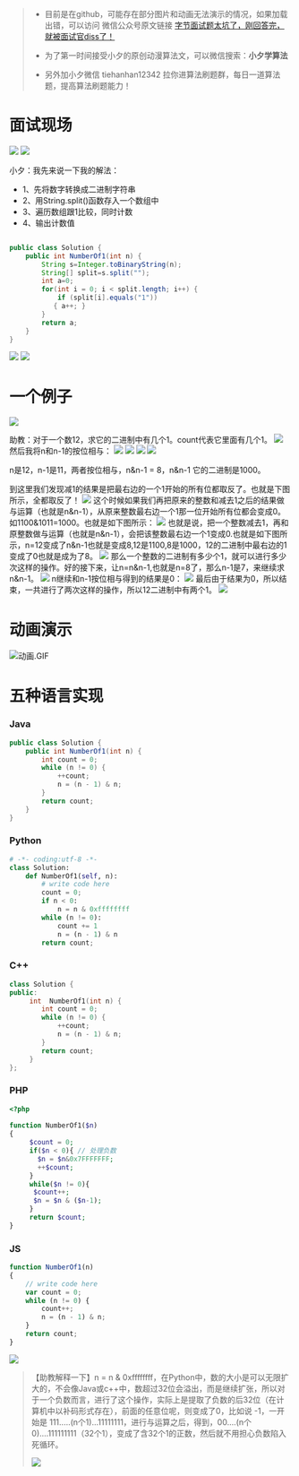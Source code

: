 >- 目前是在github，可能存在部分图片和动画无法演示的情况，如果加载出错，可以访问 微信公众号原文链接 [字节面试题太坑了，刚回答完，就被面试官diss了！](https://mp.weixin.qq.com/s/LbfkgqhFCbKG5HXX3Vgb0w)
>
>- 为了第一时间接受小夕的原创动漫算法文，可以微信搜索：**小夕学算法** 
>- 另外加小夕微信 tiehanhan12342 拉你进算法刷题群，每日一道算法题，提高算法刷题能力！

# 面试现场
![](https://upload-images.jianshu.io/upload_images/14850956-001c3350ee5affac.jpg?imageMogr2/auto-orient/strip%7CimageView2/2/w/1240)
![](https://upload-images.jianshu.io/upload_images/14850956-c66e25851ee79082.jpg?imageMogr2/auto-orient/strip%7CimageView2/2/w/1240)

小夕：我先来说一下我的解法：
- 1、先将数字转换成二进制字符串
- 2、用String.split()函数存入一个数组中
- 3、遍历数组跟1比较，同时计数
- 4、输出计数值

```java

public class Solution { 
    public int NumberOf1(int n) { 
        String s=Integer.toBinaryString(n); 
        String[] split=s.split(""); 
        int a=0; 
        for(int i = 0; i < split.length; i++) { 
            if (split[i].equals("1")) 
           { a++; }
        } 
        return a; 
    } 
}

```
![](https://upload-images.jianshu.io/upload_images/14850956-2b1a0cc1f55c3ccc.jpg?imageMogr2/auto-orient/strip%7CimageView2/2/w/1240)
![](https://upload-images.jianshu.io/upload_images/14850956-e6fdd768047a7410.jpg?imageMogr2/auto-orient/strip%7CimageView2/2/w/1240)

# 一个例子
![](https://upload-images.jianshu.io/upload_images/14850956-754f2c5c25efae20.jpg?imageMogr2/auto-orient/strip%7CimageView2/2/w/1240)

助教：对于一个数12，求它的二进制中有几个1。count代表它里面有几个1。
![](https://upload-images.jianshu.io/upload_images/14850956-b432555cb63ffb1f.png?imageMogr2/auto-orient/strip%7CimageView2/2/w/1240)
然后我将n和n-1的按位相与：
![](https://upload-images.jianshu.io/upload_images/14850956-e4dd30de9b3d3a0b.png?imageMogr2/auto-orient/strip%7CimageView2/2/w/1240)
![](https://upload-images.jianshu.io/upload_images/14850956-5c1d723e7470276f.png?imageMogr2/auto-orient/strip%7CimageView2/2/w/1240)
![](https://upload-images.jianshu.io/upload_images/14850956-f70359371d59777c.png?imageMogr2/auto-orient/strip%7CimageView2/2/w/1240)
![](https://upload-images.jianshu.io/upload_images/14850956-0079f457bbf2a9c4.png?imageMogr2/auto-orient/strip%7CimageView2/2/w/1240)

n是12，n-1是11，两者按位相与，n&n-1 = 8，n&n-1 它的二进制是1000。

到这里我们发现减1的结果是把最右边的一个1开始的所有位都取反了。也就是下图所示，全都取反了！
![](https://upload-images.jianshu.io/upload_images/14850956-1c284c7a619f96ac.png?imageMogr2/auto-orient/strip%7CimageView2/2/w/1240)
这个时候如果我们再把原来的整数和减去1之后的结果做与运算（也就是n&n-1），从原来整数最右边一个1那一位开始所有位都会变成0。如1100&1011=1000。也就是如下图所示：
![](https://upload-images.jianshu.io/upload_images/14850956-bb0d6bc363d86968.png?imageMogr2/auto-orient/strip%7CimageView2/2/w/1240)
也就是说，把一个整数减去1，再和原整数做与运算（也就是n&n-1），会把该整数最右边一个1变成0.也就是如下图所示，n=12变成了n&n-1也就是变成8,12是1100,8是1000，12的二进制中最右边的1变成了0也就是成为了8。
![](https://upload-images.jianshu.io/upload_images/14850956-efdc0b72d75e88bf.png?imageMogr2/auto-orient/strip%7CimageView2/2/w/1240)
那么一个整数的二进制有多少个1，就可以进行多少次这样的操作。好的接下来，让n=n&n-1,也就是n=8了，那么n-1是7，来继续求n&n-1。
![](https://upload-images.jianshu.io/upload_images/14850956-739891824297fe5a.png?imageMogr2/auto-orient/strip%7CimageView2/2/w/1240)
n继续和n-1按位相与得到的结果是0：
![](https://upload-images.jianshu.io/upload_images/14850956-346a5fe334092bfe.png?imageMogr2/auto-orient/strip%7CimageView2/2/w/1240)
最后由于结果为0，所以结束，一共进行了两次这样的操作，所以12二进制中有两个1。
![](https://upload-images.jianshu.io/upload_images/14850956-37982ef0f6a4e29c.png?imageMogr2/auto-orient/strip%7CimageView2/2/w/1240)
# 动画演示
![动画.GIF](https://upload-images.jianshu.io/upload_images/14850956-9273184903b7e680.gif?imageMogr2/auto-orient/strip)


# 五种语言实现
### Java
```java
public class Solution {
    public int NumberOf1(int n) {
        int count = 0;
        while (n != 0) {
            ++count;
            n = (n - 1) & n;
        }
        return count;
    }
}
```
### Python
```python
# -*- coding:utf-8 -*-
class Solution:
    def NumberOf1(self, n):
        # write code here
        count = 0;
        if n < 0:
            n = n & 0xffffffff
        while (n != 0):
            count += 1
            n = (n - 1) & n
        return count;
```
### C++
```c++
class Solution {
public:
     int  NumberOf1(int n) {
        int count = 0;
        while (n != 0) {
            ++count;
            n = (n - 1) & n;
        }
        return count;
     }
};
```
### PHP
```php
<?php
 
function NumberOf1($n)
{
     $count = 0;
     if($n < 0){ // 处理负数
       $n = $n&0x7FFFFFFF;
       ++$count;
     }
     while($n != 0){
      $count++;
      $n = $n & ($n-1);
     }
     return $count;
}
```
### JS
```javascript
function NumberOf1(n)
{
    // write code here
    var count = 0;
    while (n != 0) {
        count++;
        n = (n - 1) & n;
    }
    return count;
}
```
![](https://upload-images.jianshu.io/upload_images/14850956-8b64ac7153dfc51b.jpg?imageMogr2/auto-orient/strip%7CimageView2/2/w/1240)


>【助教解释一下】n = n & 0xffffffff，在Python中，数的大小是可以无限扩大的，不会像Java或c++中，数超过32位会溢出，而是继续扩张，所以对于一个负数而言，进行了这个操作，实际上是提取了负数的后32位（在计算机中以补码形式存在），前面的任意位呢，则变成了0，比如说 -1，一开始是 111.....(n个1)...11111111，进行与运算之后，得到，00....(n个0)....111111111（32个1），变成了含32个1的正数，然后就不用担心负数陷入死循环。
>
>![](https://upload-images.jianshu.io/upload_images/14850956-f0091023b43866b1.jpg?imageMogr2/auto-orient/strip%7CimageView2/2/w/1240)
>
>
>
>